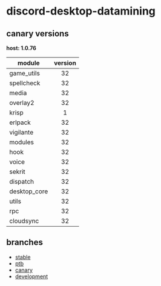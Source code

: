 # discord-desktop-datamining

## canary versions

**host: 1.0.76**

| module | version |
| ------ | :-----: |
| game_utils | 32 |
| spellcheck | 32 |
| media | 32 |
| overlay2 | 32 |
| krisp | 1 |
| erlpack | 32 |
| vigilante | 32 |
| modules | 32 |
| hook | 32 |
| voice | 32 |
| sekrit | 32 |
| dispatch | 32 |
| desktop_core | 32 |
| utils | 32 |
| rpc | 32 |
| cloudsync | 32 |

## branches

- [stable](https://github.com/OpenAsar/discord-desktop-datamining/tree/stable)
- [ptb](https://github.com/OpenAsar/discord-desktop-datamining/tree/ptb)
- [canary](https://github.com/OpenAsar/discord-desktop-datamining/tree/canary)
- [development](https://github.com/OpenAsar/discord-desktop-datamining/tree/development)